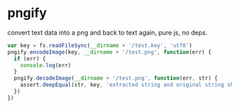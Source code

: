 pngify
======

convert text data into a png and back to text again, pure js, no deps.

```js
var key = fs.readFileSync(__dirname + '/test.key', 'utf8')
pngify.encodeImage(key, __dirname + '/test.png', function(err) {
  if (err) {
    console.log(err)
  }
  pngify.decodeImage(__dirname + '/test.png', function(err, str) {
    assert.deepEqual(str, key, 'extracted string and original string should be the same')
  })
})
```

